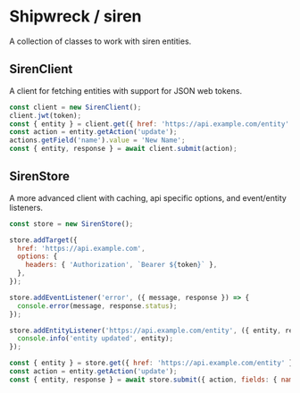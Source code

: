 # Shipwreck / siren

A collection of classes to work with siren entities.

## SirenClient

A client for fetching entities with support for JSON web tokens.

```js
const client = new SirenClient();
client.jwt(token);
const { entity } = client.get({ href: 'https://api.example.com/entity' });
const action = entity.getAction('update');
actions.getField('name').value = 'New Name';
const { entity, response } = await client.submit(action);
```

## SirenStore

A more advanced client with caching, api specific options, and event/entity listeners.

```js
const store = new SirenStore();

store.addTarget({
  href: 'https://api.example.com',
  options: {
    headers: { 'Authorization', `Bearer ${token}` },
  },
});

store.addEventListener('error', ({ message, response }) => {
  console.error(message, response.status);
});

store.addEntityListener('https://api.example.com/entity', ({ entity, response, error, status }) => {
  console.info('entity updated', entity);
});

const { entity } = store.get({ href: 'https://api.example.com/entity' });
const action = entity.getAction('update');
const { entity, response } = await store.submit({ action, fields: { name: 'new name' } });
```
